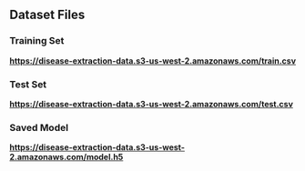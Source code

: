 ## Dataset Files

### Training Set

**https://disease-extraction-data.s3-us-west-2.amazonaws.com/train.csv**

### Test Set

**https://disease-extraction-data.s3-us-west-2.amazonaws.com/test.csv**


### Saved Model
**https://disease-extraction-data.s3-us-west-2.amazonaws.com/model.h5**
